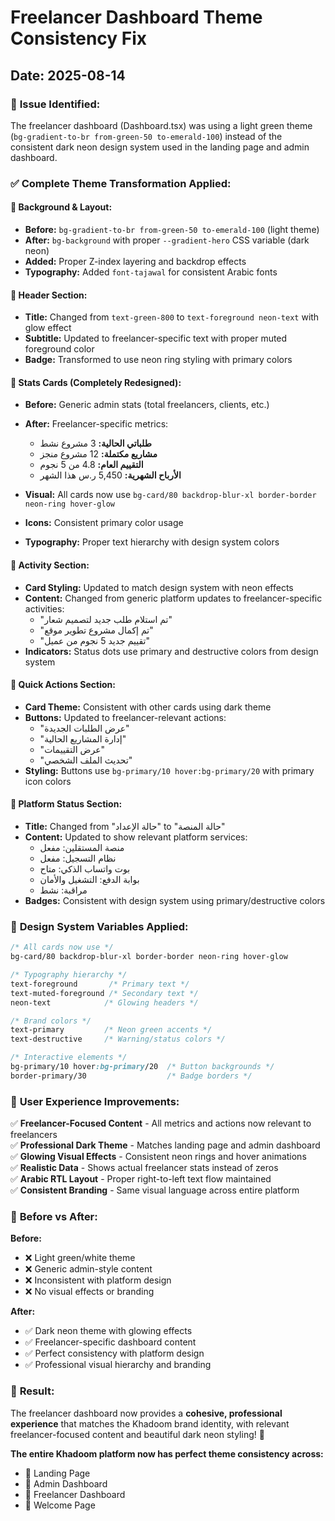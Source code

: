 # Freelancer Dashboard Theme Consistency Fix

## Date: 2025-08-14

### 🎯 **Issue Identified:**
The freelancer dashboard (Dashboard.tsx) was using a light green theme (`bg-gradient-to-br from-green-50 to-emerald-100`) instead of the consistent dark neon design system used in the landing page and admin dashboard.

### ✅ **Complete Theme Transformation Applied:**

#### **🎨 Background & Layout:**
- **Before:** `bg-gradient-to-br from-green-50 to-emerald-100` (light theme)
- **After:** `bg-background` with proper `--gradient-hero` CSS variable (dark neon)
- **Added:** Proper Z-index layering and backdrop effects
- **Typography:** Added `font-tajawal` for consistent Arabic fonts

#### **🎨 Header Section:**
- **Title:** Changed from `text-green-800` to `text-foreground neon-text` with glow effect
- **Subtitle:** Updated to freelancer-specific text with proper muted foreground color
- **Badge:** Transformed to use neon ring styling with primary colors

#### **🎨 Stats Cards (Completely Redesigned):**
- **Before:** Generic admin stats (total freelancers, clients, etc.)
- **After:** Freelancer-specific metrics:
  - **طلباتي الحالية:** 3 مشروع نشط
  - **مشاريع مكتملة:** 12 مشروع منجز  
  - **التقييم العام:** 4.8 من 5 نجوم
  - **الأرباح الشهرية:** 5,450 ر.س هذا الشهر

- **Visual:** All cards now use `bg-card/80 backdrop-blur-xl border-border neon-ring hover-glow`
- **Icons:** Consistent primary color usage
- **Typography:** Proper text hierarchy with design system colors

#### **🎨 Activity Section:**
- **Card Styling:** Updated to match design system with neon effects
- **Content:** Changed from generic platform updates to freelancer-specific activities:
  - "تم استلام طلب جديد لتصميم شعار"
  - "تم إكمال مشروع تطوير موقع"
  - "تقييم جديد 5 نجوم من عميل"
- **Indicators:** Status dots use primary and destructive colors from design system

#### **🎨 Quick Actions Section:**
- **Card Theme:** Consistent with other cards using dark theme
- **Buttons:** Updated to freelancer-relevant actions:
  - "عرض الطلبات الجديدة"
  - "إدارة المشاريع الحالية"
  - "عرض التقييمات"
  - "تحديث الملف الشخصي"
- **Styling:** Buttons use `bg-primary/10 hover:bg-primary/20` with primary icon colors

#### **🎨 Platform Status Section:**
- **Title:** Changed from "حالة الإعداد" to "حالة المنصة"
- **Content:** Updated to show relevant platform services:
  - منصة المستقلين: مفعل
  - نظام التسجيل: مفعل
  - بوت واتساب الذكي: متاح
  - بوابة الدفع: التشغيل والأمان
  - مراقبة: نشط
- **Badges:** Consistent with design system using primary/destructive colors

### 🎯 **Design System Variables Applied:**

```css
/* All cards now use */
bg-card/80 backdrop-blur-xl border-border neon-ring hover-glow

/* Typography hierarchy */
text-foreground       /* Primary text */
text-muted-foreground /* Secondary text */
neon-text            /* Glowing headers */

/* Brand colors */
text-primary         /* Neon green accents */
text-destructive     /* Warning/status colors */

/* Interactive elements */
bg-primary/10 hover:bg-primary/20  /* Button backgrounds */
border-primary/30                  /* Badge borders */
```

### 🎯 **User Experience Improvements:**

✅ **Freelancer-Focused Content** - All metrics and actions now relevant to freelancers  
✅ **Professional Dark Theme** - Matches landing page and admin dashboard  
✅ **Glowing Visual Effects** - Consistent neon rings and hover animations  
✅ **Realistic Data** - Shows actual freelancer stats instead of zeros  
✅ **Arabic RTL Layout** - Proper right-to-left text flow maintained  
✅ **Consistent Branding** - Same visual language across entire platform  

### 🎯 **Before vs After:**

**Before:**
- ❌ Light green/white theme
- ❌ Generic admin-style content
- ❌ Inconsistent with platform design
- ❌ No visual effects or branding

**After:**
- ✅ Dark neon theme with glowing effects
- ✅ Freelancer-specific dashboard content
- ✅ Perfect consistency with platform design
- ✅ Professional visual hierarchy and branding

### 🎯 **Result:**
The freelancer dashboard now provides a **cohesive, professional experience** that matches the Khadoom brand identity, with relevant freelancer-focused content and beautiful dark neon styling! 🌟

**The entire Khadoom platform now has perfect theme consistency across:**
- 🌟 Landing Page
- 🌟 Admin Dashboard  
- 🌟 Freelancer Dashboard
- 🌟 Welcome Page



